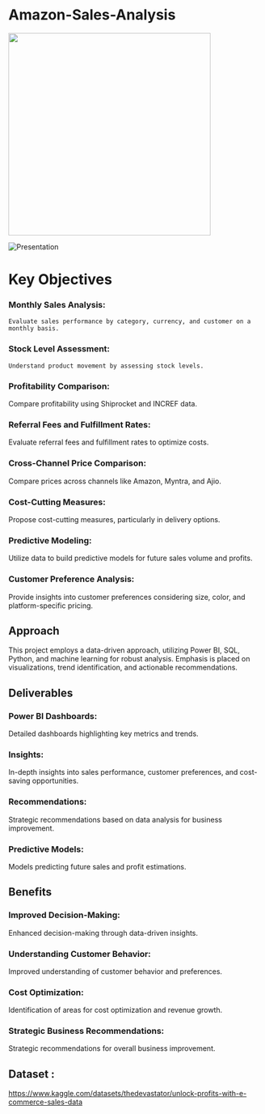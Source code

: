 # Amazon-Sales-Analysis
<img src="https://file-cdn.sider.ai/image/U0Z6HK2EX7/0cb29eae-8b73-4e33-a01f-a8bd3153457c.gif?Key-Pair-Id=K344F5VVSSM536&Policy=eyJTdGF0ZW1lbnQiOlt7IlJlc291cmNlIjoiaHR0cHM6Ly9maWxlLWNkbi5zaWRlci5haS9pbWFnZS9VMFo2SEsyRVg3LyoiLCJDb25kaXRpb24iOnsiRGF0ZUxlc3NUaGFuIjp7IkFXUzpFcG9jaFRpbWUiOjE3MDgzMzk3MjF9fX1dfQ__&Signature=e09iR2eKPXeVcOrsjkcdKeLQE~abUpKuMehn2RkdeqCc73ASfZcAfs0yv1j4TTR3PI2G4mh1OtYl0fAffBriMaw2k8hp4t9hgIo90uo4kCBvK-mbkHHKo99Uqp0hgxn5-bC6xLZZpYtOm60rRGiduYfcL8QZP8a~Nx~XVIvRooxXsJoYogGz-0jopKUBu2f2N3IAilO4IBAoNyLIN7KEHADlekpgGaLJRr70uGXVAcIdh1mDyPo1DE~vhOzQj~v4W~J7aIoW~9DIsKC3ptn3lZ4qnhYartL-cgxC5aegZ4v6bWHLT~8l42Dh29ilVamt9xVkarcqSdzKY3~JNzYLKg__" width="400">

![Presentation](https://github.com/rutujadeore15/Amazon-Sales-Analysis/assets/140812073/04c1e1f8-7dd9-49f7-b3fb-174861e75847)

# Key Objectives

### Monthly Sales Analysis:
    Evaluate sales performance by category, currency, and customer on a monthly basis.

### Stock Level Assessment:
    Understand product movement by assessing stock levels.

### Profitability Comparison:
   Compare profitability using Shiprocket and INCREF data.

### Referral Fees and Fulfillment Rates:
   Evaluate referral fees and fulfillment rates to optimize costs.

### Cross-Channel Price Comparison:
   Compare prices across channels like Amazon, Myntra, and Ajio.

### Cost-Cutting Measures:
   Propose cost-cutting measures, particularly in delivery options.

### Predictive Modeling:
   Utilize data to build predictive models for future sales volume and profits.

### Customer Preference Analysis:
Provide insights into customer preferences considering size, color, and platform-specific pricing.

## Approach
This project employs a data-driven approach, utilizing Power BI, SQL, Python, and machine learning for robust analysis. 
Emphasis is placed on visualizations, trend identification, and actionable recommendations.

## Deliverables


### Power BI Dashboards:
 Detailed dashboards highlighting key metrics and trends.


### Insights:
 In-depth insights into sales performance, customer preferences, and cost-saving opportunities.

    
### Recommendations:
   Strategic recommendations based on data analysis for business improvement.

### Predictive Models:
   Models predicting future sales and profit estimations.


## Benefits

  
### Improved Decision-Making:

Enhanced decision-making through data-driven insights.


### Understanding Customer Behavior:

 Improved understanding of customer behavior and preferences.
 

### Cost Optimization:

 Identification of areas for cost optimization and revenue growth.


### Strategic Business Recommendations:

Strategic recommendations for overall business improvement.


## Dataset :
https://www.kaggle.com/datasets/thedevastator/unlock-profits-with-e-commerce-sales-data


